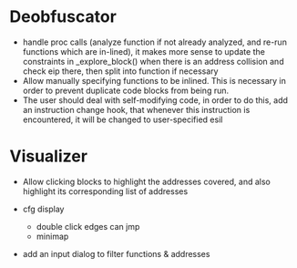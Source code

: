 # Deobfuscator
- handle proc calls (analyze function if not already analyzed, and re-run functions which are in-lined), it makes more sense to update the constraints in _explore_block() when there is an address collision and check eip there, then split into function if necessary
- Allow manually specifying functions to be inlined. This is necessary in order to prevent duplicate code blocks from being run.
- The user should deal with self-modifying code, in order to do this, add an instruction change hook, that whenever this instruction is encountered, it will be changed to user-specified esil

# Visualizer
- Allow clicking blocks to highlight the addresses covered, and also highlight its corresponding list of addresses

- cfg display
    - double click edges can jmp
    - minimap

- add an input dialog to filter functions & addresses

